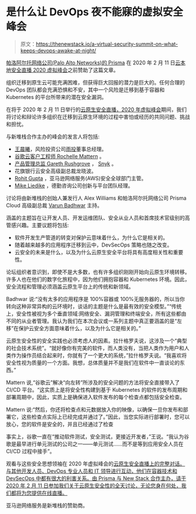 # 是什么让 DevOps 夜不能寐的虚拟安全峰会

> 原文：<https://thenewstack.io/a-virtual-security-summit-on-what-keeps-devops-awake-at-night/>

[帕洛阿尔托网络公司(Palo Alto Networks)的 Prisma](https://www.paloaltonetworks.com/prisma/cloud) 在 2020 年 2 月 11 日[云本地安全直播 2020 虚拟峰会](https://register.paloaltonetworks.com/prisma-cloud-native-security-virtual-summit)之前赞助了这篇文章。

组织迁移到原生云可能充满困难，但获得巨大回报的潜力是巨大的。任何合理的 DevOps 团队都会充满恐惧和不安，其中一个风险是迁移到基于容器和 Kubernetes 的平台所带来的潜在安全漏洞。

在将于 2020 年 2 月 11 日举行的[云原生安全直播，2020 年虚拟峰会](https://register.paloaltonetworks.com/prisma-cloud-native-security-virtual-summit)期间，我们将讨论和辩论许多组织在迁移到云原生环境的过程中害怕或经历的共同问题、挑战和担忧。

与新堆栈合作主办的峰会的发言人将包括:

*   [王晨曦](https://www.linkedin.com/in/chenxiwang88)，风险投资公司[雨投](https://www.raincapital.vc/)董事总经理。
*   [谷歌云客户工程师 Rochelle Mattern](https://www.linkedin.com/in/rochelle-mattern10) 。
*   [产品管理总监 Gareth Rushgrove](https://uk.linkedin.com/in/garethrushgrove) ， [Snyk](https://snyk.io/) 。
*   花旗银行云安全高级副总裁龙晓波。
*   [Rohit Gupta](https://www.linkedin.com/in/rohitg/) ，亚马逊网络服务(AWS)安全全球部门主管。
*   [Mike Liedike](https://www.linkedin.com/in/michael-liedike-3791b531) ，德勤咨询公司创新与平台团队经理。

讨论将由新堆栈的创始人兼发行人 Alex Williams 和帕洛阿尔托网络公司 Prisma Cloud 高级副总裁 [Varun Badhwar](https://www.linkedin.com/in/vbadhwar) 主持。

涵盖的主题旨在让开发人员、开发运维团队、安全从业人员和首席技术官级别的高管感兴趣。主要议题将包括:

*   软件开发生产管道的转变对保护云意味着什么，为什么它是相关的。
*   随着越来越多的应用程序迁移到云中，DevSecOps 策略也随之改变。
*   云安全的未来是什么，以及为什么云原生安全平台将具有高度相关性和重要性。

论坛组织者意识到，即使不是大多数，也有许多组织刚刚开始向云原生环境转移。许多人也在他们的数字化旅程中，因为他们拥抱容器和 Kubernetes 环境。因此，安全流程和管理必须涵盖云原生平台上的传统和新领域。

Badhwar 说:“没有太多的应用程序是 100%容器或 100%无服务器的，所以当你转向这种非常异构的云环境时，谈话的主题是什么是最有效的安全模型。”“传统上，安全性被视为多个垂直领域:网络安全、漏洞管理和终端安全，所有这些都由不同的从业者管理。我认为我们在本次会议或一系列主题中真正要涵盖的是“左移”在保护云安全方面意味着什么，以及为什么它是相关的。”

云原生安全性的安全实践也必须考虑人的因素。拉什格罗夫说，这涉及一个“典型的社会技术系统”。“就好像你有完美的软件，而人类没有，当把人类作为用户和人类作为操作员结合起来时，你就有了一个更大的系统，”拉什格罗夫说。“我喜欢将安全性视为质量的一个方面。我想，总体质量并不是我们在软件中一直谈论的东西。”

Mattern 说,“谷歌云”解决“向左转”所涉及的安全问题的方法将安全直接带入了 CI/CD 平台。“这实质上是将安全性构建到基于 Kubernetes 的软件的发布周期和部署周期中，因此，实质上是确保进入软件发布的每个检查点都包括安全检查。

Mattern 说:“然后，你还将检查点和元数据放入你的映像，以确保一旦你发布和部署它，这些检查点实际上已经完成并通过了。”因此，当您实际进行部署时，您可以放心，您的软件是安全的，并且已经通过了检查

事实上，谷歌一直在“推动软件测试，安全测试，更接近开发者，”王说。“我认为谷歌是最早进行单元测试的公司之一——单元测试……而不是等到应用安全人员在 CI/CD 过程中接手”。

观看与这些安全思想领袖在 2020 年虚拟峰会的[云原生安全直播上的完整对话。与其他开发人员、DevOps 专业人员和 IT 领导进行互动，他们在容器技术和 DevSecOps 中都有很大的利害关系。由 Prisma 与 New Stack 合作主办，请于 2020 年 2 月 11 日参加我们关于云原生安全性的全天讨论，无论您身在何处，我们都将为您提供在线直播。](https://register.paloaltonetworks.com/prisma-cloud-native-security-virtual-summit)

亚马逊网络服务是新堆栈的赞助商。

<svg xmlns:xlink="http://www.w3.org/1999/xlink" viewBox="0 0 68 31" version="1.1"><title>Group</title> <desc>Created with Sketch.</desc></svg>